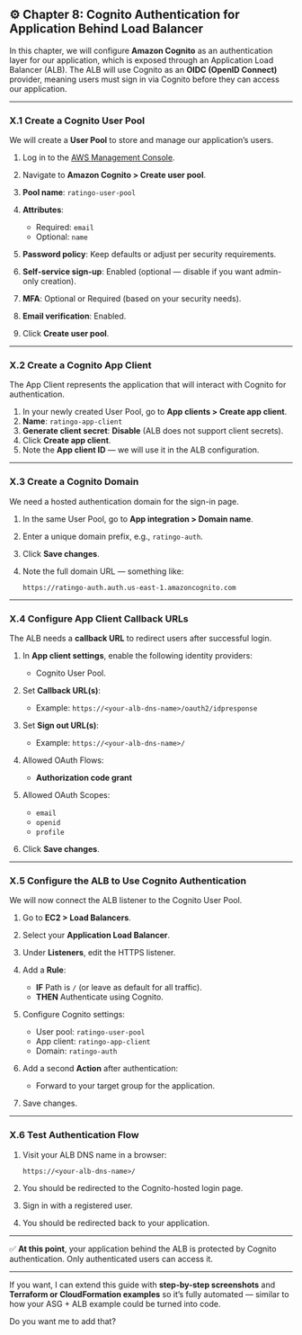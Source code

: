 ## ⚙️ Chapter 8: Cognito Authentication for Application Behind Load Balancer

In this chapter, we will configure **Amazon Cognito** as an authentication layer for our application, which is exposed through an Application Load Balancer (ALB). The ALB will use Cognito as an **OIDC (OpenID Connect)** provider, meaning users must sign in via Cognito before they can access our application.

---

### X.1 Create a Cognito User Pool

We will create a **User Pool** to store and manage our application’s users.

1. Log in to the [AWS Management Console](https://console.aws.amazon.com/).
2. Navigate to **Amazon Cognito > Create user pool**.
3. **Pool name**: `ratingo-user-pool`
4. **Attributes**:

   * Required: `email`
   * Optional: `name`
5. **Password policy**: Keep defaults or adjust per security requirements.
6. **Self-service sign-up**: Enabled (optional — disable if you want admin-only creation).
7. **MFA**: Optional or Required (based on your security needs).
8. **Email verification**: Enabled.
9. Click **Create user pool**.

---

### X.2 Create a Cognito App Client

The App Client represents the application that will interact with Cognito for authentication.

1. In your newly created User Pool, go to **App clients > Create app client**.
2. **Name**: `ratingo-app-client`
3. **Generate client secret**: **Disable** (ALB does not support client secrets).
4. Click **Create app client**.
5. Note the **App client ID** — we will use it in the ALB configuration.

---

### X.3 Create a Cognito Domain

We need a hosted authentication domain for the sign-in page.

1. In the same User Pool, go to **App integration > Domain name**.
2. Enter a unique domain prefix, e.g., `ratingo-auth`.
3. Click **Save changes**.
4. Note the full domain URL — something like:

   ```
   https://ratingo-auth.auth.us-east-1.amazoncognito.com
   ```

---

### X.4 Configure App Client Callback URLs

The ALB needs a **callback URL** to redirect users after successful login.

1. In **App client settings**, enable the following identity providers:

   * Cognito User Pool.
2. Set **Callback URL(s)**:

   * Example: `https://<your-alb-dns-name>/oauth2/idpresponse`
3. Set **Sign out URL(s)**:

   * Example: `https://<your-alb-dns-name>/`
4. Allowed OAuth Flows:

   * **Authorization code grant**
5. Allowed OAuth Scopes:

   * `email`
   * `openid`
   * `profile`
6. Click **Save changes**.

---

### X.5 Configure the ALB to Use Cognito Authentication

We will now connect the ALB listener to the Cognito User Pool.

1. Go to **EC2 > Load Balancers**.
2. Select your **Application Load Balancer**.
3. Under **Listeners**, edit the HTTPS listener.
4. Add a **Rule**:

   * **IF** Path is `/` (or leave as default for all traffic).
   * **THEN** Authenticate using Cognito.
5. Configure Cognito settings:

   * User pool: `ratingo-user-pool`
   * App client: `ratingo-app-client`
   * Domain: `ratingo-auth`
6. Add a second **Action** after authentication:

   * Forward to your target group for the application.
7. Save changes.

---

### X.6 Test Authentication Flow

1. Visit your ALB DNS name in a browser:

   ```
   https://<your-alb-dns-name>/
   ```
2. You should be redirected to the Cognito-hosted login page.
3. Sign in with a registered user.
4. You should be redirected back to your application.

---

✅ **At this point**, your application behind the ALB is protected by Cognito authentication. Only authenticated users can access it.

---

If you want, I can extend this guide with **step-by-step screenshots** and **Terraform or CloudFormation examples** so it’s fully automated — similar to how your ASG + ALB example could be turned into code.

Do you want me to add that?
